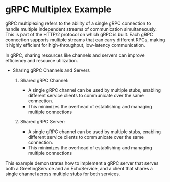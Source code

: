 gRPC Multiplex Example
=====================

gRPC multiplexing refers to the ability of a single gRPC connection to handle multiple independent streams of communication simultaneously. 
This is part of the HTTP/2 protocol on which gRPC is built. 
Each gRPC connection supports multiple streams that can carry different RPCs, making it highly efficient for high-throughput, low-latency communication.

In gRPC, sharing resources like channels and servers can improve efficiency and resource utilization.

- Sharing gRPC Channels and Servers

  1. Shared gRPC Channel:
     - A single gRPC channel can be used by multiple stubs, enabling different service clients to communicate over the same connection.
     - This minimizes the overhead of establishing and managing multiple connections

  2. Shared gRPC Server:
     - A single gRPC channel can be used by multiple stubs, enabling different service clients to communicate over the same connection.
     - This minimizes the overhead of establishing and managing multiple connections    

This example demonstrates how to implement a gRPC server that serves both a GreetingService and an EchoService, and a client that shares a single channel across multiple stubs for both services.